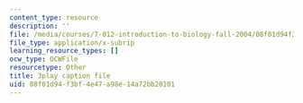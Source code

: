 ```yaml
---
content_type: resource
description: ''
file: /media/courses/7-012-introduction-to-biology-fall-2004/08f01d94f3bf4e47a98e14a72bb20101_Eqom7VcaEKI.srt
file_type: application/x-subrip
learning_resource_types: []
ocw_type: OCWFile
resourcetype: Other
title: 3play caption file
uid: 08f01d94-f3bf-4e47-a98e-14a72bb20101
---
```

